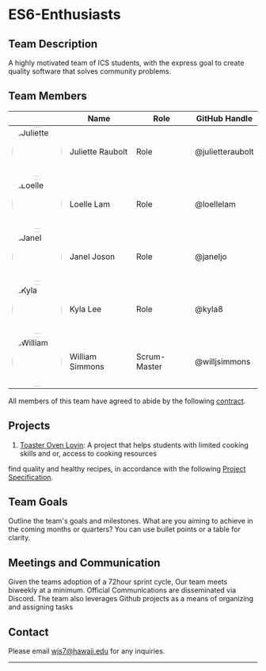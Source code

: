 # ES6-Enthusiasts

## Team Description

A highly motivated team of ICS students, with the express goal to create quality software that solves community problems.

## Team Members

|                                                                                                                        | Name             | Role         | GitHub Handle    |
|------------------------------------------------------------------------------------------------------------------------|------------------|--------------|------------------|
| <img src="https://github.com/julietteraubolt.png" alt="Juliette" width="100" height="100" style="border-radius: 50%;"> | Juliette Raubolt | Role         | @julietteraubolt |
| <img src="https://github.com/loellelam.png" alt="Loelle" width="100" height="100" style="border-radius: 50%;">         | Loelle Lam       | Role         | @loellelam       |
| <img src="https://github.com/janeljo.png" alt="Janel" width="100" height="100" style="border-radius: 50%;">            | Janel Joson      | Role         | @janeljo         |
| <img src="https://github.com/kyla8.png" alt="Kyla" width="100" height="100" style="border-radius: 50%;">               | Kyla Lee         | Role         | @kyla8           |
| <img src="https://github.com/willjsimmons.png" alt="William" width="100" height="100" style="border-radius: 50%;">     | William Simmons  | Scrum-Master | @willjsimmons    |
 
All members of this team have agreed to abide by the following [contract](https://docs.google.com/document/d/1o7tGRP024l86Usm7qH7RX9-gTofHFc-ff8x5b5ZbVPA/edit?usp=sharing).

## Projects

1. [Toaster Oven Lovin](/ToasterOvenLovin): A project that helps students with limited cooking skills and or, access to cooking resources

find quality and healthy recipes, in accordance with the following [Project Specification](https://courses.ics.hawaii.edu/ics314f23/morea/final-project/reading-project-toaster-oven-lovin.html).

## Team Goals

Outline the team's goals and milestones. What are you aiming to achieve in the coming months or quarters? You can use bullet points or a table for clarity.



## Meetings and Communication

Given the teams adoption of a 72hour sprint cycle, Our team meets biweekly at a minimum.
Official Communications are disseminated via Discord. 
The team also leverages Github projects as a means of organizing and assigning tasks

## Contact

Please email wjs7@hawaii.edu for any inquiries.

---

